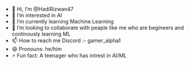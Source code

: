 - 👋 Hi, I’m @HadiRizwan47
- 👀 I’m interested in AI
- 🌱 I’m currently learning Machine Learning
- 💞️ I’m looking to collaborate with peaple like me who are begineers and continously learning ML
- 📫 How to reach me Discord :- gamer_alpha1
- 😄 Pronouns: he/him
- ⚡ Fun fact: A teenager who has intrest in AI/ML

<!---
HadiRizwan47/HadiRizwan47 is a ✨ special ✨ repository because its `README.md` (this file) appears on your GitHub profile.
You can click the Preview link to take a look at your changes.
--->
